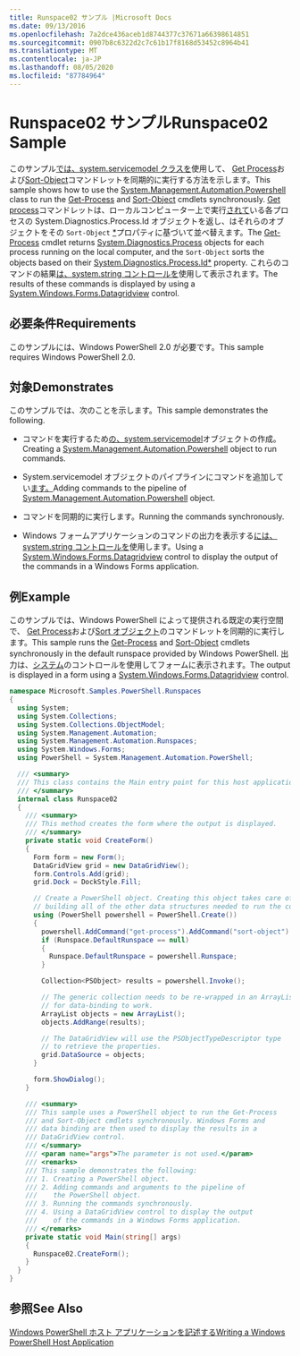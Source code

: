 ```yaml
---
title: Runspace02 サンプル |Microsoft Docs
ms.date: 09/13/2016
ms.openlocfilehash: 7a2dce436aceb1d8744377c37671a66398614851
ms.sourcegitcommit: 0907b8c6322d2c7c61b17f8168d53452c8964b41
ms.translationtype: MT
ms.contentlocale: ja-JP
ms.lasthandoff: 08/05/2020
ms.locfileid: "87784964"
---
```

# <a name="runspace02-sample"></a><span data-ttu-id="d596d-102">Runspace02 サンプル</span><span class="sxs-lookup"><span data-stu-id="d596d-102">Runspace02 Sample</span></span>

<span data-ttu-id="d596d-103">このサンプル[では、system.servicemodel クラスを](/dotnet/api/system.management.automation.powershell)使用して、 [Get Process](/powershell/module/Microsoft.PowerShell.Management/Get-Process)および[Sort-Object](/powershell/module/Microsoft.PowerShell.Utility/Sort-Object)コマンドレットを同期的に実行する方法を示します。</span><span class="sxs-lookup"><span data-stu-id="d596d-103">This sample shows how to use the [System.Management.Automation.Powershell](/dotnet/api/system.management.automation.powershell) class to run the [Get-Process](/powershell/module/Microsoft.PowerShell.Management/Get-Process) and [Sort-Object](/powershell/module/Microsoft.PowerShell.Utility/Sort-Object) cmdlets synchronously.</span></span> <span data-ttu-id="d596d-104">[Get process](/powershell/module/Microsoft.PowerShell.Management/Get-Process)コマンドレットは、ローカルコンピューター上で実行[されて](/dotnet/api/System.Diagnostics.Process)いる各プロセスの System.Diagnostics.Process.Id オブジェクトを返し、はそれらのオブジェクトをその `Sort-Object` [\*](/dotnet/api/System.Diagnostics.Process.Id)プロパティに基づいて並べ替えます。</span><span class="sxs-lookup"><span data-stu-id="d596d-104">The [Get-Process](/powershell/module/Microsoft.PowerShell.Management/Get-Process) cmdlet returns [System.Diagnostics.Process](/dotnet/api/System.Diagnostics.Process) objects for each process running on the local computer, and the `Sort-Object` sorts the objects based on their [System.Diagnostics.Process.Id\*](/dotnet/api/System.Diagnostics.Process.Id) property.</span></span> <span data-ttu-id="d596d-105">これらのコマンドの結果[は、system.string コントロールを](/dotnet/api/System.Windows.Forms.DataGridView)使用して表示されます。</span><span class="sxs-lookup"><span data-stu-id="d596d-105">The results of these commands is displayed by using a [System.Windows.Forms.Datagridview](/dotnet/api/System.Windows.Forms.DataGridView) control.</span></span>

## <a name="requirements"></a><span data-ttu-id="d596d-106">必要条件</span><span class="sxs-lookup"><span data-stu-id="d596d-106">Requirements</span></span>

<span data-ttu-id="d596d-107">このサンプルには、Windows PowerShell 2.0 が必要です。</span><span class="sxs-lookup"><span data-stu-id="d596d-107">This sample requires Windows PowerShell 2.0.</span></span>

## <a name="demonstrates"></a><span data-ttu-id="d596d-108">対象</span><span class="sxs-lookup"><span data-stu-id="d596d-108">Demonstrates</span></span>

<span data-ttu-id="d596d-109">このサンプルでは、次のことを示します。</span><span class="sxs-lookup"><span data-stu-id="d596d-109">This sample demonstrates the following.</span></span>

- <span data-ttu-id="d596d-110">コマンドを実行するため[の、system.servicemodel](/dotnet/api/system.management.automation.powershell)オブジェクトの作成。</span><span class="sxs-lookup"><span data-stu-id="d596d-110">Creating a [System.Management.Automation.Powershell](/dotnet/api/system.management.automation.powershell) object to run commands.</span></span>

- <span data-ttu-id="d596d-111">System.servicemodel オブジェクトのパイプラインにコマンドを追加してい[ます。](/dotnet/api/system.management.automation.powershell)</span><span class="sxs-lookup"><span data-stu-id="d596d-111">Adding commands to the pipeline of [System.Management.Automation.Powershell](/dotnet/api/system.management.automation.powershell) object.</span></span>

- <span data-ttu-id="d596d-112">コマンドを同期的に実行します。</span><span class="sxs-lookup"><span data-stu-id="d596d-112">Running the commands synchronously.</span></span>

- <span data-ttu-id="d596d-113">Windows フォームアプリケーションのコマンドの出力を表示する[には、system.string コントロールを](/dotnet/api/System.Windows.Forms.DataGridView)使用します。</span><span class="sxs-lookup"><span data-stu-id="d596d-113">Using a [System.Windows.Forms.Datagridview](/dotnet/api/System.Windows.Forms.DataGridView) control to display the output of the commands in a Windows Forms application.</span></span>

## <a name="example"></a><span data-ttu-id="d596d-114">例</span><span class="sxs-lookup"><span data-stu-id="d596d-114">Example</span></span>

<span data-ttu-id="d596d-115">このサンプルでは、Windows PowerShell によって提供される既定の実行空間で、 [Get Process](/powershell/module/Microsoft.PowerShell.Management/Get-Process)および[Sort オブジェクト](/powershell/module/Microsoft.PowerShell.Utility/Sort-Object)のコマンドレットを同期的に実行します。</span><span class="sxs-lookup"><span data-stu-id="d596d-115">This sample runs the [Get-Process](/powershell/module/Microsoft.PowerShell.Management/Get-Process) and [Sort-Object](/powershell/module/Microsoft.PowerShell.Utility/Sort-Object) cmdlets synchronously in the default runspace provided by Windows PowerShell.</span></span> <span data-ttu-id="d596d-116">出力は、[システム](/dotnet/api/System.Windows.Forms.DataGridView)のコントロールを使用してフォームに表示されます。</span><span class="sxs-lookup"><span data-stu-id="d596d-116">The output is displayed in a form using a [System.Windows.Forms.Datagridview](/dotnet/api/System.Windows.Forms.DataGridView) control.</span></span>

```csharp
namespace Microsoft.Samples.PowerShell.Runspaces
{
  using System;
  using System.Collections;
  using System.Collections.ObjectModel;
  using System.Management.Automation;
  using System.Management.Automation.Runspaces;
  using System.Windows.Forms;
  using PowerShell = System.Management.Automation.PowerShell;

  /// <summary>
  /// This class contains the Main entry point for this host application.
  /// </summary>
  internal class Runspace02
  {
    /// <summary>
    /// This method creates the form where the output is displayed.
    /// </summary>
    private static void CreateForm()
    {
      Form form = new Form();
      DataGridView grid = new DataGridView();
      form.Controls.Add(grid);
      grid.Dock = DockStyle.Fill;

      // Create a PowerShell object. Creating this object takes care of
      // building all of the other data structures needed to run the command.
      using (PowerShell powershell = PowerShell.Create())
      {
        powershell.AddCommand("get-process").AddCommand("sort-object").AddArgument("ID");
        if (Runspace.DefaultRunspace == null)
        {
          Runspace.DefaultRunspace = powershell.Runspace;
        }

        Collection<PSObject> results = powershell.Invoke();

        // The generic collection needs to be re-wrapped in an ArrayList
        // for data-binding to work.
        ArrayList objects = new ArrayList();
        objects.AddRange(results);

        // The DataGridView will use the PSObjectTypeDescriptor type
        // to retrieve the properties.
        grid.DataSource = objects;
      }

      form.ShowDialog();
    }

    /// <summary>
    /// This sample uses a PowerShell object to run the Get-Process
    /// and Sort-Object cmdlets synchronously. Windows Forms and
    /// data binding are then used to display the results in a
    /// DataGridView control.
    /// </summary>
    /// <param name="args">The parameter is not used.</param>
    /// <remarks>
    /// This sample demonstrates the following:
    /// 1. Creating a PowerShell object.
    /// 2. Adding commands and arguments to the pipeline of
    ///    the PowerShell object.
    /// 3. Running the commands synchronously.
    /// 4. Using a DataGridView control to display the output
    ///    of the commands in a Windows Forms application.
    /// </remarks>
    private static void Main(string[] args)
    {
      Runspace02.CreateForm();
    }
  }
}
```

## <a name="see-also"></a><span data-ttu-id="d596d-117">参照</span><span class="sxs-lookup"><span data-stu-id="d596d-117">See Also</span></span>

[<span data-ttu-id="d596d-118">Windows PowerShell ホスト アプリケーションを記述する</span><span class="sxs-lookup"><span data-stu-id="d596d-118">Writing a Windows PowerShell Host Application</span></span>](./writing-a-windows-powershell-host-application.md)
